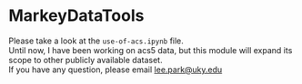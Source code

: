 # MarkeyDataTools

Please take a look at the `use-of-acs.ipynb` file.   
Until now, I have been working on acs5 data, but this module will expand its scope to other publicly available dataset.   
If you have any question, please email lee.park@uky.edu
